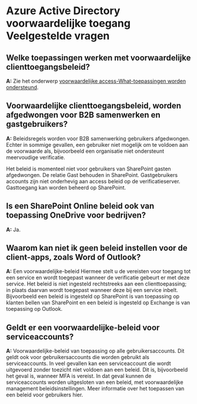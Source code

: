 <properties
    pageTitle="Azure Active Directory voorwaardelijke toegang Veelgestelde vragen over | Microsoft Azure"
    description="Veelgestelde vragen over voorwaardelijke toegang "
    services="active-directory"
    documentationCenter=""
    authors="MarkusVi"
    manager="femila"
    editor=""/>

<tags
    ms.service="active-directory"
    ms.workload="identity"
    ms.tgt_pltfrm="na"
    ms.devlang="na"
    ms.topic="article"
    ms.date="10/20/2016"
    ms.author="markvi"/>

# <a name="azure-active-directory-conditional-access-faq"></a>Azure Active Directory voorwaardelijke toegang Veelgestelde vragen

## <a name="which-applications-work-with-conditional-access-policies"></a>Welke toepassingen werken met voorwaardelijke clienttoegangsbeleid?

**A:** Zie het onderwerp [voorwaardelijke access-What-toepassingen worden ondersteund](active-directory-conditional-access-supported-apps.md).

## <a name="are-conditional-access-policies-enforced-for-b2b-collaboration-and-guest-users"></a>Voorwaardelijke clienttoegangsbeleid, worden afgedwongen voor B2B samenwerken en gastgebruikers?

**A:** Beleidsregels worden voor B2B samenwerking gebruikers afgedwongen. Echter in sommige gevallen, een gebruiker niet mogelijk om te voldoen aan de voorwaarde als, bijvoorbeeld een organisatie niet ondersteunt meervoudige verificatie. 

Het beleid is momenteel niet voor gebruikers van SharePoint gasten afgedwongen. De relatie Gast behouden in SharePoint. Gastgebruikers accounts zijn niet onderhevig aan access beleid op de verificatieserver. Gasttoegang kan worden beheerd op SharePoint.

## <a name="does-a-sharepoint-online-policy-also-apply-to-onedrive-for-business"></a>Is een SharePoint Online beleid ook van toepassing OneDrive voor bedrijven?

**A:** Ja.
 
## <a name="why-cant-i-set-a-policy-on-client-apps-like-word-or-outlook"></a>Waarom kan niet ik geen beleid instellen voor de client-apps, zoals Word of Outlook?

**A:** Een voorwaardelijke-beleid Hiermee stelt u de vereisten voor toegang tot een service en wordt toegepast wanneer de verificatie gebeurt er met deze service. Het beleid is niet ingesteld rechtstreeks aan een clienttoepassing; in plaats daarvan wordt toegepast wanneer deze bij een service inbelt. Bijvoorbeeld een beleid is ingesteld op SharePoint is van toepassing op klanten bellen van SharePoint en een beleid is ingesteld op Exchange is van toepassing op Outlook.


## <a name="does-a-conditional-access-policy-apply-to-service-accounts"></a>Geldt er een voorwaardelijke-beleid voor serviceaccounts?

**A:** Voorwaardelijke-beleid van toepassing op alle gebruikersaccounts. Dit geldt ook voor gebruikersaccounts die worden gebruikt als serviceaccounts. In veel gevallen kan een serviceaccount die wordt uitgevoerd zonder toezicht niet voldoen aan een beleid. Dit is, bijvoorbeeld het geval is, wanneer MFA is vereist. In dat geval kunnen de serviceaccounts worden uitgesloten van een beleid, met voorwaardelijke management beleidsinstellingen. Meer informatie over het toepassen van een beleid voor gebruikers hier.
